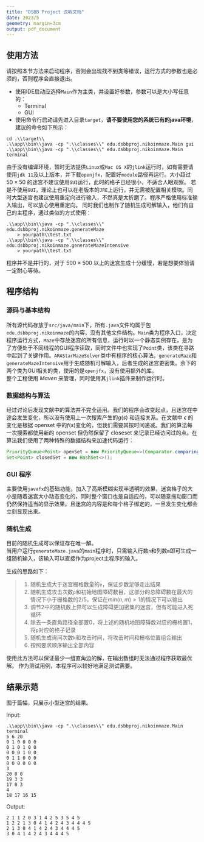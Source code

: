 ```yaml
---
title: "DSBB Project 说明文档"
date: 2023/5
geometry: margin=3cm
output: pdf_document
---
```


## 使用方法
请按照本节方法来启动程序，否则会出现找不到类等错误，运行方式的参数也是必须的，否则程序会直接退出。

- 使用IDE启动应选择`Main`作为主类，并设置好参数，参数可以是大小写任意的：
  - Terminal
  - GUI
- 使用命令行启动请先进入目录`target`，**请不要使用您的系统已有的java环境**，建议的命令如下所示：
```shell
cd .\\target\\
.\\app\\bin\\java -cp ".\\classes\\" edu.dsbbproj.nikoinmaze.Main gui
.\\app\\bin\\java -cp ".\\classes\\" edu.dsbbproj.nikoinmaze.Main terminal
```
由于没有编译环境，暂时无法提供`Linux`或`Mac OS X`的`jlink`运行时，如有需要请使用`jdk 11`及以上版本，并下载`openjfx`，配置好`module`路径再运行。大小超过 $50\times50$ 的迷宫不建议使用`GUI`运行，此时的格子已经很小，不适合人眼观察。
若是不使用`GUI`，理论上也可以在老版本的`JRE`上运行，并无需被配置相关模块。同时大型迷宫也建议使用重定向进行输入，不然真是太折磨了。程序严格使用标准输入输出，可以放心使用重定向。
同时我们也制作了随机生成可解输入，他们有自己的主程序，通过类似的方式使用：
```shell
.\\app\\bin\\java -cp ".\\classes\\" edu.dsbbproj.nikoinmaze.generateMaze 
    > yourpath\\test.txt
.\\app\\bin\\java -cp ".\\classes\\" edu.dsbbproj.nikoinmaze.generateMazeIntensive 
    > yourpath\\test.txt
```
程序并不是并行的，对于 $500\times500$ 以上的迷宫生成十分缓慢，若是想要体验请一定耐心等待。

## 程序结构

### 源码与基本结构
所有源代码存放于`src/java/main`下，所有`.java`文件均属于包`edu.dsbbproj.nikoinmaze`的内容，没有其他文件结构。`Main`类为程序入口，决定程序运行方式，`Maze`中存放迷宫的所有信息，运行时以一个静态实例存在，是为了方便处于不同线程的GUI程序读取，同时文件中也实现了`Point`类，该类在寻路中起到了关键作用。`ARAStarMazeSolver`类中有程序的核心算法。`generateMaze`和`generateMazeIntensive`用于生成随机可解输入，后者生成的迷宫更密集。余下的两个类为GUI相关的类，使用的是`openjfx`，没有使用额外的库。  
整个工程使用 *Maven* 来管理，同时使用其`jlink`插件来制作运行时。

### 数据结构与算法
经过讨论后发现文献中的算法并不完全适用。我们的程序会改变起点，且迷宫在中途会发生变化，所以没有使用上一次搜索产生的$g(s)$ 和连接关系。在文献中 $\epsilon$ 的变化是根据 openset 中的$f(s)$变化的，但我们需要其按时间递减。我们的算法每一次搜索都使用新的 openset 但仍然保留了 closeset 来记录已经访问过的点。在算法我们使用了两种特殊的数据结构来加速代码运行：
```java
PriorityQueue<Point> openSet = new PriorityQueue<>(Comparator.comparingDouble(a -> a.f));
Set<Point> closedSet = new HashSet<>();
```

### GUI 程序
主要使用`javafx`的基础功能，加入了高斯模糊实现半透明的效果，迷宫格子的大小是随着迷宫大小动态变化的，同时整个窗口也是自适应的，可以随意拖动窗口而仍然保持适当的显示效果。且迷宫的内容是和每个格子绑定的，一旦发生变化都会立刻显现出来。

### 随机生成
目前的随机生成可以保证存在唯一解。  
当用户运行`generateMaze.java`的`main`程序时，只需输入行数`n`和列数`m`即可生成一组随机输入，该输入可以直接作为project主程序的输入。

生成的思路如下：

> 1. 随机生成大于迷宫栅格数量的`e`，保证步数足够走出结果
> 2. 随机生成攻击次数`p`和初始地图障碍数目，这部分的总障碍数在最大的情况下小于栅格数的$2/5$，保证在$min(n,m)>1$的情况下可以输出
> 3. 调节2中的随机数上界可以生成障碍更加密集的迷宫，但有可能进入死循环
> 4. 除去一条直角路径全部置0，将上述的随机地图障碍数对应的栅格置1，将`p`对应的格子记录
> 5. 随机生成询问次数`k`和攻击时间，将攻击时间和栅格位置组合输出
> 6. 按照要求顺序输出全部内容

使用此方法可以保证最少一组直角边的解，在输出数组时无法通过程序获取最优解。
作为测试用例，本程序可以较好地满足测试需要。

## 结果示范
囿于篇幅，只展示小型迷宫的结果。

Input:
```shell
.\\app\\bin\\java -cp ".\\classes\\" edu.dsbbproj.nikoinmaze.Main terminal
5 6 20
0 1 0 0 0 0
0 1 0 1 0 0
0 0 0 1 0 0
0 1 1 0 0 0
0 0 0 0 0 0 
3
20 0 0
19 3 3
17 0 3
4
18 17 16 15
```
Output:
```shell
2 1 1 2 0 3 1 4 2 5 3 5 4 5
1 2 2 1 3 0 4 1 4 2 4 3 4 4 4 5
2 1 3 0 4 1 4 2 4 3 4 4 4 5
3 0 4 1 4 2 4 3 4 4 4 5
```